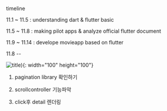 timeline

11.1 ~ 11.5 : understanding dart & flutter basic

11.5 ~ 11.8 : making pilot apps & analyze official flutter document

11.9 ~ 11.14 : develope movieapp based on flutter


11.8 -- 

![title](https://user-images.githubusercontent.com/53465675/200480143-cc67078f-eb5f-459a-8351-4ecd5a9d44b1.png)){: width="100" height="100"}


1) pagination library 확인하기

2) scrollcontroller 기능파악

3) click후 detail 렌더링
